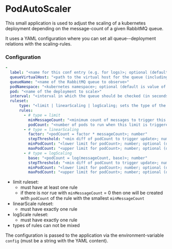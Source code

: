 # PodAutoScaler
This small application is used to adjust the scaling of a kubernetes deployment
depending on the message-count of a given RabbitMQ queue.

It uses a YAML configuration where you can set all queue--deployment relations
with the scaling-rules.

### Configuration

````yaml
-
  label: "<name for this conf entry (e.g. for logs)>; optional (default is '_unnamed_')"
  queueVirtualHost: "<path to the virtual host for the queue (including leading slash)>; optional (default is '/')"
  queueName: "<name of the RabbitMQ queue to observe>"
  podNamespace: "<kubernetes namespace>; optional (default is value of environment-var 'NAMESPACE')"
  pod: "<name of the deployment to scale>"
  interval: "<interval in which the queue should be checked (in seconds); number>"
  ruleset:
      type: "<limit | linearScaling | logScaling; sets the type of the rules>"
      rules:
        - # type = limit
          minMessageCount: "<minimum count of messages to trigger this limit>; number"
          podCount: "<number of pods to run when this limit is triggered>; number"
        - # type = linearScaling
          factor: "<podCount = factor * messageCount>; number"
          stepThreshold: "<min diff of podCount to trigger update>; number; optional (default is 1)"
          minPodCount: "<lower limit for podCount>; number; optional (default: 1)"
          maxPodCount: "<upper limit for podCount>; number; optional (default: 10)"
        - # type = logScaling
          base: "<podCount = log(messageCount, base)>; number"
          stepThreshold: "<min diff of podCount to trigger update>; number; optional (default is 1)"
          minPodCount: "<lower limit for podCount>; number; optional (default: 1)"
          maxPodCount: "<upper limit for podCount>; number; optional (default: 10)"
````

- limit ruleset:
  - must have at least one rule
  - if there is nor rue with `minMessageCount` = 0 then one will be created with `podCount` of the rule with the smallest `minMessageCount`
- linearScale ruleset:
  - must have exactly one rule
- logScale ruleset:
  - must have exactly one rule
- types of rules can not be mixed

The configuration is passed to the application via the environment-variable `config` (must be a string with the YAML content).
